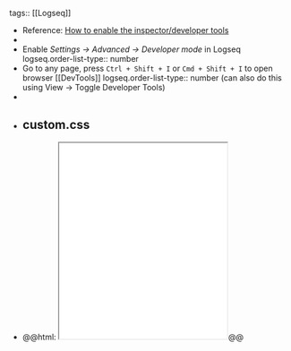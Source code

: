 tags:: [[Logseq]]

- Reference: [How to enable the inspector/developer tools](https://discuss.logseq.com/t/how-to-enable-the-inspector-developer-tools/9428/2)
-
- Enable *Settings -> Advanced -> Developer mode* in Logseq
  logseq.order-list-type:: number
- Go to any page, press `Ctrl + Shift + I` or `Cmd + Shift + I` to open browser [[DevTools]]
  logseq.order-list-type:: number
  (can also do this using View -> Toggle Developer Tools)
-
- ## custom.css
- @@html: <iframe src="file:///Users/imran/projects/digital-garden/logseq/custom.css" style="min-height: 350px;"></iframe>@@